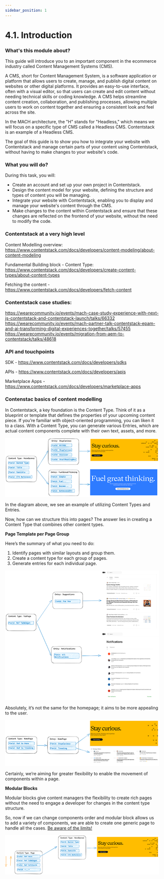 ```yaml
---
sidebar_position: 1
---
```


# 4.1. Introduction

### What's this module about?
This guide will introduce you to an important component in the ecommerce industry called Content Management Systems (CMS).

A CMS, short for Content Management System, is a software application or platform that allows users to create, manage, and publish digital content on websites or other digital platforms. It provides an easy-to-use interface, often with a visual editor, so that users can create and edit content without needing technical skills or coding knowledge. A CMS helps streamline content creation, collaboration, and publishing processes, allowing multiple users to work on content together and ensuring a consistent look and feel across the site.

In the MACH architecture, the "H" stands for "Headless," which means we will focus on a specific type of CMS called a Headless CMS. Contentstack is an example of a Headless CMS.

The goal of this guide is to show you how to integrate your website with Contentstack and manage certain parts of your content using Contentstack, without having to make changes to your website's code.

### What you will do?
During this task, you will:
- Create an account and set up your own project in Contentstack.
- Design the content model for your website, defining the structure and types of content you will be managing.
- Integrate your website with Contentstack, enabling you to display and manage your website's content through the CMS.
- Make changes to the content within Contentstack and ensure that these changes are reflected on the frontend of your website, without the need to modify the code.

### Contentstack at a very high level

Content Modelling overview: https://www.contentstack.com/docs/developers/content-modeling/about-content-modeling

Fundamental Building block - Content Type: https://www.contentstack.com/docs/developers/create-content-types/about-content-types

Fetching the content - https://www.contentstack.com/docs/developers/fetch-content


### Contentstack case studies:

https://wearecommunity.io/events/mach-case-study-experience-with-next-js-contentstack-and-contentstack-launch/talks/66332
https://wearecommunity.io/events/mach-partner-talk-contentstack-epam-and-ai-transforming-digital-experiences-together/talks/57455
https://wearecommunity.io/events/migration-from-aem-to-contentstack/talks/48618


### API and touchpoints

SDK - https://www.contentstack.com/docs/developers/sdks

APIs - https://www.contentstack.com/docs/developers/apis

Marketplace Apps - https://www.contentstack.com/docs/developers/marketplace-apps

### Contenstac basics of content modelling

In Contentstack, a key foundation is the Content Type. Think of it as a blueprint or template that defines the properties of your upcoming content piece. If you’re familiar with object-oriented programming, you can liken it to a class. With a Content Type, you can generate various Entries, which are actual content components complete with their own text, assets, and more.

![content-modeling.png](assets/content-modeling.png)

In the diagram above, we see an example of utilizing Content Types and Entries.

Now, how can we structure this into pages? The answer lies in creating a Content Type that combines other content types.

**Page Template per Page Group**

Here’s the summary of what you need to do:

1. Identify pages with similar layouts and group them.
2. Create a content type for each group of pages.
3. Generate entries for each individual page.

![entries.png](assets/entries.png)

Absolutely, it’s not the same for the homepage; it aims to be more appealing to the user.

![homepage-models.png](assets/homepage-models.png)

Certainly, we’re aiming for greater flexibility to enable the movement of components within a page.

**Modular Blocks**

Modular blocks give content managers the flexibility to create rich pages without the need to engage a developer for changes in the content type structure.

So, now if we can change components order and modular block allows us to add a variety of components, we are able to create one generic page to handle all the cases. [Be aware of the limits!](https://www.contentstack.com/docs/developers/create-content-types/modular-blocks#limitations-of-modular-blocks)

![modular-blocks.png](assets/modular-blocks.png)








